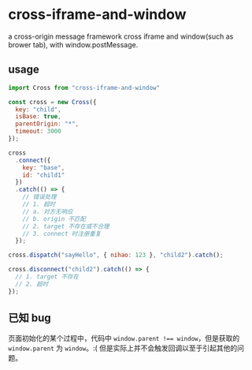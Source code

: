 # cross-iframe-and-window

a cross-origin message framework cross iframe and window(such as brower tab), with window.postMessage.

## usage

```js
import Cross from "cross-iframe-and-window"

const cross = new Cross({
  key: "child",
  isBase: true,
  parentOrigin: "*",
  timeout: 3000
});

cross
  .connect({
    key: "base",
    id: "child1"
  })
  .catch(() => {
    // 错误处理
    // 1. 超时
    // a. 对方无响应
    // b. origin 不匹配
    // 2. target 不存在或不合理
    // 3. connect 时注册重复
  });

cross.dispatch("sayHello", { nihao: 123 }, "child2").catch();

cross.disconnect("child2").catch(() => {
  // 1. target 不存在
  // 2. 超时
});
```

## 已知 bug

页面初始化的某个过程中，代码中 `window.parent !== window`，但是获取的 `window.parent` 为 `window`。:(
但是实际上并不会触发回调以至于引起其他的问题。
